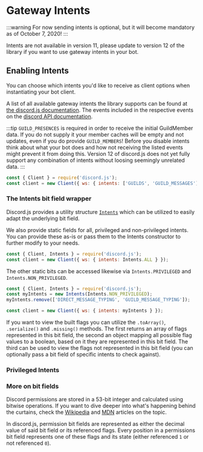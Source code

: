 # Gateway Intents

:::warning
For now sending intents is optional, but it will become mandatory as of October 7, 2020!
:::

<branch version="11.x">

Intents are not available in version 11, please update to version 12 of the library if you want to use gateway intents in your bot.

</branch>

<branch version="12.x">

## Enabling Intents

You can choose which intents you'd like to receive as client options when instantiating your bot client.

A list of all available gateway intents the library supports can be found at [the discord.js documentation](https://discord.js.org/#/docs/main/stable/class/Intents?scrollTo=s-FLAGS). The events included in the respective events on the [discord API documentation](https://discordapp.com/developers/docs/topics/gateway#list-of-intents).

:::tip
`GUILD_PRESENCES` is required in order to receive the initial GuildMember data. If you do not supply it your member caches will be empty and not updates, even if you do provide `GUILD_MEMBERS`! Before you disable intents think about what your bot does and how not receiving the listed events might prevent it from doing this. Version 12 of discord.js does not yet fully support any combination of intents without loosing seemingly unrelated data.
:::

```js
const { Client } = require('discord.js');
const client = new Client({ ws: { intents: ['GUILDS', 'GUILD_MESSAGES'] } });
```

### The Intents bit field wrapper

Discord.js provides a utility structure [`Intents`](https://discord.js.org/#/docs/main/stable/class/Intents) which can be utilized to easily adapt the underlying bit field.

We also provide static fields for all, privileged and non-privileged intents. You can provide these as-is or pass them to the Intents constructor to further modify to your needs.

```js
const { Client, Intents } = require('discord.js');
const client = new Client({ ws: { intents: Intents.ALL } });
```

The other static bits can be accessed likewise via `Intents.PRIVILEGED` and `Intents.NON_PRIVILEGED`.


```js
const { Client, Intents } = require('discord.js');
const myIntents = new Intents(Intents.NON_PRIVILEGED);
myIntents.remove(['DIRECT_MESSAGE_TYPING', 'GUILD_MESSAGE_TYPING']);

const client = new Client({ ws: { intents: myIntents } });
```

If you want to view the built flags you can utilize the `.toArray()`, `.serialize()` and `.missing()`  methods. The first returns an array of flags represented in this bit field, the second an object mapping all possible flag values to a boolean, based on it they are represented in this bit field. The third can be used to view the flags not represented in this bit field (you can optionally pass a bit field of specific intents to check against).

### Privileged Intents

### More on bit fields

Discord permissions are stored in a 53-bit integer and calculated using bitwise operations. If you want to dive deeper into what's happening behind the curtains, check the [Wikipedia](https://en.wikipedia.org/wiki/Bit_field) and [MDN](https://developer.mozilla.org/en-US/docs/Web/JavaScript/Reference/Operators/Bitwise_Operators) articles on the topic.

In discord.js, permission bit fields are represented as either the decimal value of said bit field or its referenced flags. Every position in a permissions bit field represents one of these flags and its state (either referenced `1` or not referenced `0`).

</branch>
